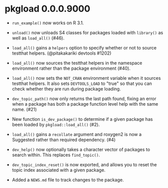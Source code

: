 # pkgload 0.0.0.9000

* `run_example()` now works on R 3.1.

* `unload()` now unloads S4 classes for packages loaded with `library()` as
  well as `load_all()` (#46).

* `load_all()` gains a `helpers` option to specify whether or not to
  source testthat helpers. (@pitakakariki devtools #1202)

* `load_all()` now sources the testthat helpers in the namespace environment
  rather than the package environment (#40).

* `load_all()` now sets the `NOT_CRAN` environment variable when it
  sources testthat helpers. It also sets `DEVTOOLS_LOAD` to "true" so
  that you can check whether they are run during package loading.

* `dev_topic_path()` now only returns the last path found, fixing an error
  when a package has both a package function level help with the same name.
  (#21)

* New function `is_dev_package()` to determine if a given package has been loaded
  by `pkgload::load_all()` (#2).

* `load_all()` gains a `recollate` argument and roxygen2 is now a Suggested
  rather than required dependency. (#4)

* `dev_help()` now optionally takes a character vector of packages to
  search within.  This replaces `find_topic()`.
  
* `dev_topic_index_reset()` is now exported, and allows you to reset
  the topic index associated with a given package.

* Added a `NEWS.md` file to track changes to the package.



